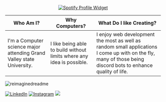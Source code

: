 <p align="center">
  <a href="https://github.com/kittinan/spotify-github-profile">
    <img src="https://spotify-github-profile.kittinanx.com/api/view?uid=theapocalypsezone&cover_image=true&theme=default&show_offline=false&background_color=000000&interchange=true&bar_color=212121&bar_color_cover=true" alt="Spotify Profile Widget">
  </a>
</p>


|  Who Am I?    | Why Computers?      | What Do I like Creating?     |
|--------------|--------------|--------------|
| I'm a Computer science major attending Grand Valley state University. | I like being able to build without limits where any idea is possible.   | I enjoy web development the most as well as random small applications I come up with on the fly, many of those being discord bots to enhance quality of life.  |




<img src="https://myreadme.vercel.app/api/embed/Andrewslayton?panels=userstatistics,toprepositories,toplanguages,commitgraph" alt="reimaginedreadme" />

<a href="https://www.linkedin.com/in/andrew-slayton03/" target="_blank"><img src="https://img.shields.io/badge/LinkedIn-%230077B5.svg?&style=flat-square&logo=linkedin&logoColor=white" alt="LinkedIn"></a>
<a href="https://www.instagram.com/slayton_a/" target="_blank"><img src="https://img.shields.io/badge/Instagram-%23E4405F.svg?&style=flat-square&logo=instagram&logoColor=white" alt="Instagram"></a>
<a href="https://andrewslayton.dev" target="_blank"><img src="https://img.shields.io/badge/Portfolio-Website?"></a>

<!--
**Andrewslayton/Andrewslayton** is a ✨ _special_ ✨ repository because its `README.md` (this file) appears on your GitHub profile.

Here are some ideas to get you started:

- 🔭 I’m currently working on ...
- 🌱 I’m currently learning ...
- 👯 I’m looking to collaborate on ...
- 🤔 I’m looking for help with ...
- 💬 Ask me about ...
- 📫 How to reach me: ...
- 😄 Pronouns: ...
- ⚡ Fun fact: ...
-->
